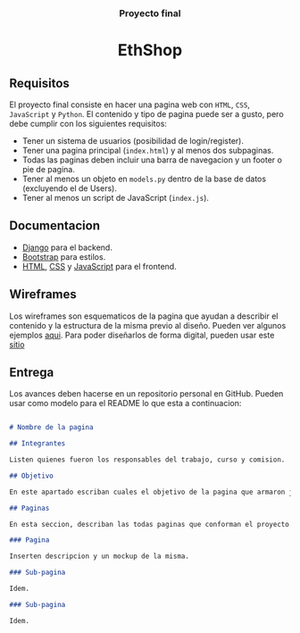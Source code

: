<div align=center>

### Proyecto final

# EthShop

</div>

## Requisitos

El proyecto final consiste en hacer una pagina web con `HTML`, `CSS`, `JavaScript` y `Python`. El contenido y tipo de pagina puede ser a gusto, pero debe cumplir con los siguientes requisitos:

- Tener un sistema de usuarios (posibilidad de login/register).
- Tener una pagina principal (`index.html`) y al menos dos subpaginas.
- Todas las paginas deben incluir una barra de navegacion y un footer o pie de pagina.
- Tener al menos un objeto en `models.py` dentro de la base de datos (excluyendo el de Users).
- Tener al menos un script de JavaScript (`index.js`).

## Documentacion

- [Django][django] para el backend.
- [Bootstrap][bootstrap] para estilos.
- [HTML][html], [CSS][css] y [JavaScript][javascript] para el frontend.

## Wireframes

Los wireframes son esquematicos de la pagina que ayudan a describir el contenido y la estructura de la misma previo al diseño. Pueden ver algunos ejemplos [aqui][wireframes-examples]. Para poder diseñarlos de forma digital, pueden usar este [sitio][wireframe]

## Entrega

Los avances deben hacerse en un repositorio personal en GitHub. Pueden usar como modelo para el README lo que esta a continuacion:

```markdown

# Nombre de la pagina

## Integrantes

Listen quienes fueron los responsables del trabajo, curso y comision.

## Objetivo

En este apartado escriban cuales el objetivo de la pagina que armaron junto con una descripcion.

## Paginas

En esta seccion, describan las todas paginas que conforman el proyecto.

### Pagina

Inserten descripcion y un mockup de la misma.

### Sub-pagina

Idem.

### Sub-pagina

Idem.

```

[django]: https://docs.djangoproject.com/en/4.0/intro/
[bootstrap]: https://getbootstrap.com/docs/5.1/getting-started/introduction/
[html]: https://developer.mozilla.org/es/docs/Web/HTML
[css]: https://developer.mozilla.org/es/docs/Web/CSS
[javascript]: https://developer.mozilla.org/es/docs/Web/JavaScript
[wireframes-examples]: https://www.flux-academy.com/blog/20-wireframe-examples-for-web-design
[wireframe]: https://wireframe.cc/
